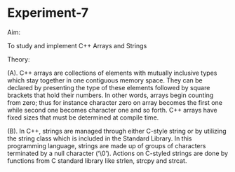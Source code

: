 # Experiment-7

Aim:

To study and implement C++ Arrays and Strings

Theory:

(A). C++ arrays are collections of elements with mutually inclusive types which stay together in one contiguous memory space. They can be declared by presenting the type of these elements followed by square brackets that hold their numbers. In other words, arrays begin counting from zero; thus for instance character zero on array becomes the first one while second one becomes character one and so forth. C++ arrays have fixed sizes that must be determined at compile time.

(B). In C++, strings are managed through either C-style string or by utilizing the string class which is included in the Standard Library. In this programming language, strings are made up of groups of characters terminated by a null character (‘\0’). Actions on C-styled strings are done by functions from C standard library like strlen, strcpy and strcat.
